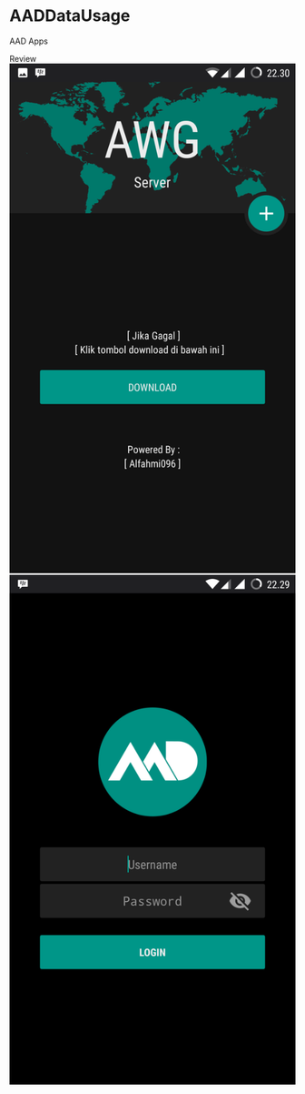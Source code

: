 # AADDataUsage
AAD Apps

Review
<img src="https://raw.githubusercontent.com/alfahmi/DataUsageAAD/master/ScreenShot/DownloadDialog.png">
<img src="https://raw.githubusercontent.com/alfahmi/DataUsageAAD/master/ScreenShot/LoginScreen.png">
